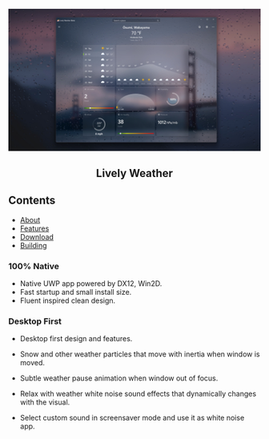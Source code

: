 <p align="center">
  <img alt="Lively Weather logo" src="resources/hero.jpg" width="650" />
  <h2 align="center">Lively Weather</h2>
</p>

## Contents

- [About](#about)
- [Features](#features)
- [Download](#download)
- [Building](#building)

### 100% Native
- Native UWP app powered by DX12, Win2D.
- Fast startup and small install size.
- Fluent inspired clean design.
### Desktop First

- Desktop first design and features.
- Snow and other weather particles that move with inertia when window is moved. 
- Subtle weather pause animation when window out of focus.


- Relax with weather white noise sound effects that dynamically changes with the visual.
- Select custom sound in screensaver mode and use it as white noise app.
